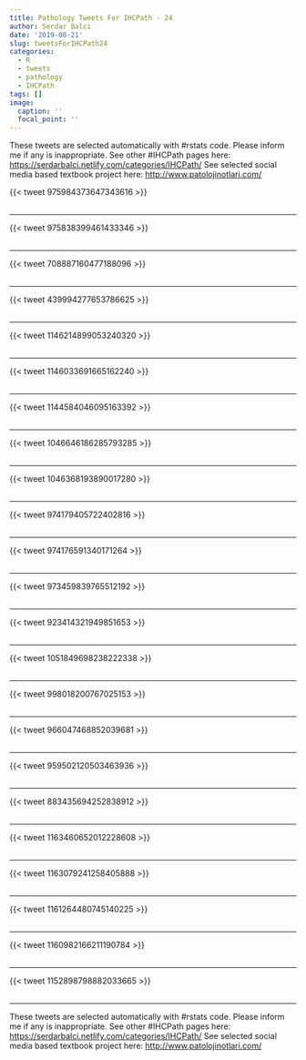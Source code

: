 ```yaml
---
title: Pathology Tweets For IHCPath - 24
author: Serdar Balci
date: '2019-08-21'
slug: tweetsForIHCPath24
categories:
  - R
  - tweets
  - pathology
  - IHCPath
tags: []
image:
  caption: ''
  focal_point: ''
---
```



These tweets are selected automatically with #rstats code. Please inform me if any is inappropriate.
See other #IHCPath pages here: https://serdarbalci.netlify.com/categories/IHCPath/ 
See selected social media based textbook project here: http://www.patolojinotlari.com/

{{< tweet 975984373647343616 >}}
<br>
<br>
<hr>
{{< tweet 975838399461433346 >}}
<br>
<br>
<hr>
{{< tweet 708887160477188096 >}}
<br>
<br>
<hr>
{{< tweet 439994277653786625 >}}
<br>
<br>
<hr>
{{< tweet 1146214899053240320 >}}
<br>
<br>
<hr>
{{< tweet 1146033691665162240 >}}
<br>
<br>
<hr>
{{< tweet 1144584046095163392 >}}
<br>
<br>
<hr>
{{< tweet 1046646186285793285 >}}
<br>
<br>
<hr>
{{< tweet 1046368193890017280 >}}
<br>
<br>
<hr>
{{< tweet 974179405722402816 >}}
<br>
<br>
<hr>
{{< tweet 974176591340171264 >}}
<br>
<br>
<hr>
{{< tweet 973459839765512192 >}}
<br>
<br>
<hr>
{{< tweet 923414321949851653 >}}
<br>
<br>
<hr>
{{< tweet 1051849698238222338 >}}
<br>
<br>
<hr>
{{< tweet 998018200767025153 >}}
<br>
<br>
<hr>
{{< tweet 966047468852039681 >}}
<br>
<br>
<hr>
{{< tweet 959502120503463936 >}}
<br>
<br>
<hr>
{{< tweet 883435694252838912 >}}
<br>
<br>
<hr>
{{< tweet 1163460652012228608 >}}
<br>
<br>
<hr>
{{< tweet 1163079241258405888 >}}
<br>
<br>
<hr>
{{< tweet 1161264480745140225 >}}
<br>
<br>
<hr>
{{< tweet 1160982166211190784 >}}
<br>
<br>
<hr>
{{< tweet 1152898798882033665 >}}
<br>
<br>
<hr>


These tweets are selected automatically with #rstats code. Please inform me if any is inappropriate.
See other #IHCPath pages here: https://serdarbalci.netlify.com/categories/IHCPath/ 
See selected social media based textbook project here: http://www.patolojinotlari.com/

